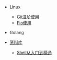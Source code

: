 <!-- _navbar.md -->

* Linux
  * [Git进阶使用](./notes/linux/GitNotes_V.md)
  * [Fio使用](./notes/linux/Fio.md)
  
* Golang

* [资料库](http://hanggg.gitee.io/library/)
  * [Shell从入门到精通](http://hanggg.gitee.io/library/shell.pdf)